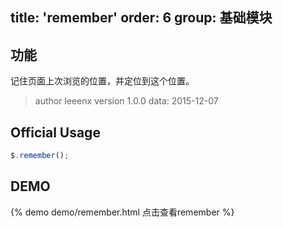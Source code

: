 title: 'remember'
order: 6
group: 基础模块
---

## 功能

记住页面上次浏览的位置，并定位到这个位置。

> author leeenx
> version 1.0.0
> data: 2015-12-07

## Official Usage

```javascript
$.remember();
```

## DEMO

{% demo demo/remember.html 点击查看remember %}

